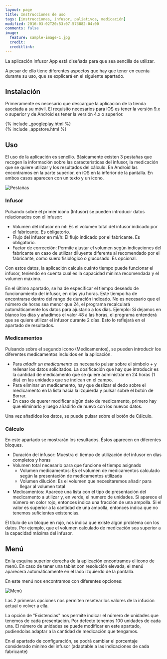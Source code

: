 ```yaml
---
layout: page
title: Instrucciones de uso
tags: [instrucciones, infusor, paliativos, medicación]
modified: 2016-03-02T20:53:07.573882-04:00
comments: false
image:
  feature: sample-image-1.jpg
  credit: 
  creditlink: 
---
```

La aplicación Infusor App está diseñada para que sea sencilla de utilizar.

A pesar de ello tiene diferentes aspectos que hay que tener en cuenta durante su uso, que se explicará en el siguiente apartado.

## Instalación

Primeramente es necesario que descargue la aplicación de la tienda asociada a su móvil. El requisito  necesarios para iOS es tener la versión 9.x o superior y de Android es tener la versión 4.x o superior.

<div>
<div class="codigoQr">
{% include _googleplay.html %}
</div>
<div class="codigoQr">
{% include _appstore.html %}
</div>
</div>

## Uso
El uso de la aplicación es sencillo. Básicamente existen 3 pestañas que recogen la información sobre las características del infusor, la medicación que se quiere utilizar y los resultados del cálculo. En Android las encontramos en la parte superior, en iOS en la inferior de la pantalla. En ambos casos aparecen con un texto y un icono.

<img class="captura" src="{{ site.url }}/images/pestanas_ios.png" alt="Pestañas">

### Infusor

Pulsando sobre el primer icono (Infusor) se pueden introducir datos relacionados con el infusor:

  * Volumen del infusor en ml: Es el volumen total del infusor indicado por el fabricante. Es obligatorio.
  * Flujo del infusor en ml/h: El flujo indicado por el fabricante. Es obligatorio.
  * Factor de corrección: Permite ajustar el volumen según indicaciones del fabricante en caso de utilizar diluyente diferente al recomendado por el fabricante, como suero fisiológico o glucosado. Es opcional.

Con estos datos, la aplicación calcula cuánto tiempo puede funcionar el infusor, teniendo en cuenta cual es la capacidad mínima recomendada y el volumen máximo.

En el último apartado, se ha de especificar el tiempo deseado de funcionamiento del infusor, en días y/u horas. Este tiempo ha de encontrarse dentro del rango de duración indicado. No es necesario que el número de horas sea menor que 24, el programa recalculará automáticamente los datos para ajustarlo a los días. Ejemplo: Si dejamos en blanco los días y añadimos el valor 48 a las horas, el programa entenderá que se quiere utilizar el infusor durante 2 días. Esto lo reflejará en el apartado de resultados.

### Medicamentos

Pulsando sobre el segundo icono (Medicamentos), se pueden introducir los diferentes medicamentos incluidos en la aplicación.

* Para *añadir un medicamento* es necesario pulsar sobre el símbolo + y rellenar los datos solicitados. La dosificación que hay que introducir es la cantidad de medicamento que se quiere administrar en 24 horas (1 día) en las unidades que se indican en el campo.
* Para eliminar un medicamento, hay que deslizar el dedo sobre el medicamento en la lista hacia la izquierda y pulsar sobre el botón de Borrar.
* En caso de querer modificar algún dato de medicamento, primero hay que eliminarlo y luego añadirlo de nuevo con los nuevos datos.

Una vez añadidos los datos, se puede pulsar sobre el botón de Cálculo.

### Cálculo

En este apartado se mostrarán los resultados. Éstos aparecen en diferentes bloques.

* Duración del infusor: Muestra el tiempo de utilización del infusor en días completos y horas 
* Volumen total necesario para que funcione el tiempo asignado
  * Volumen medicamentos: Es el volumen de medicamentos calculado según la presentación de medicamentos utilizada
  * Volumen dilución: Es el volumen que necesitaremos añadir para llegar al volumen total
* Medicamentos: Aparece una lista con el tipo de presentación del medicamento a utilizar y, en verde, el numero de unidades. Si aparece el número en color rojo, entonces indica una fracción de una ampolla. Si el valor es superior a la cantidad de una ampolla, entonces indica que no tenemos suficientes existencias.

El título de un bloque en rojo, nos indica que existe algún problema con los datos. Por ejemplo, que el volumen calculado de medicación sea superior a la capacidad máxima del infusor.

## Menú

En la esquina superior derecha de la aplicación encontramos el icono de menú. En caso de tener una tablet con resolución elevada, el menú aparecerá automáticamente en el lado izquierdo de la pantalla.

En este menú nos encontramos con diferentes opciones:


<img class="captura" src="{{ site.url }}/images/menu.png" alt="Menú">

Las 2 primeras opciones nos permiten resetear los valores de la infusión actual o volver a ella.

La opción de "Existencias" nos permite indicar el número de unidades que tenemos de cada presentación. Por defecto tenemos 100 unidades de cada una. El número de unidades se puede modificar en este apartado, pudiendolas adaptar a la cantidad de medicación que tengamos.

En el apartado de configuración, se podrá cambiar el porcentaje considerado mínimo del infusor (adaptable a las indicaciones de cada fabricante)
